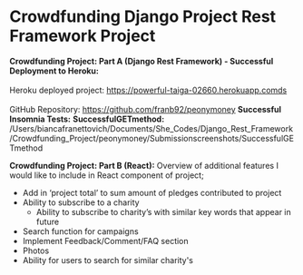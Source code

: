 # Crowdfunding Django Project Rest Framework Project

<b>Crowdfunding Project: Part A (Django Rest Framework) - Successful Deployment to Heroku:</b><br></br> 
Heroku deployed project: https://powerful-taiga-02660.herokuapp.comds<br></br>
GitHub Repository: https://github.com/franb92/peonymoney
<b>Successful Insomnia Tests:</b>
<b>SuccessfulGETmethod: </b>/Users/biancafranettovich/Documents/She_Codes/Django_Rest_Framework/Crowdfunding_Project/peonymoney/Submissionscreenshots/SuccessfulGETmethod


<b>Crowdfunding Project: Part B (React):</b>
Overview of additional features I would like to include in React component of project;
- Add in ‘project total’ to sum amount of pledges contributed to project
- Ability to subscribe to a charity
    - Ability to subscribe to charity’s with similar key words that appear in future
- Search function for campaigns
- Implement Feedback/Comment/FAQ section
- Photos
- Ability for users to search for similar charity's 